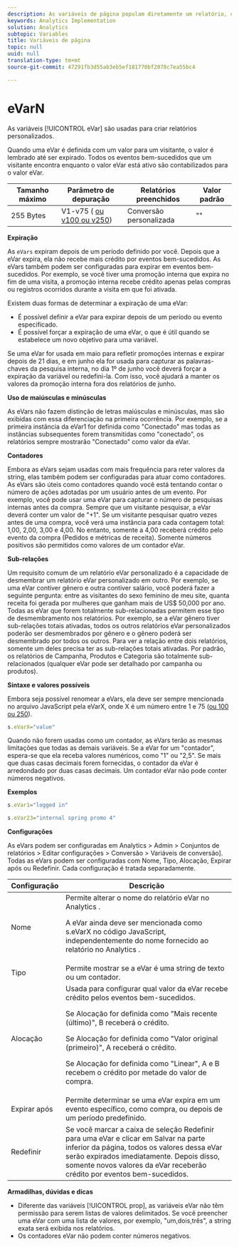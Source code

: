 ```yaml
---
description: As variáveis de página populam diretamente um relatório, como pageName, Propriedades de lista, Variáveis de lista, entre outros.
keywords: Analytics Implementation
solution: Analytics
subtopic: Variables
title: Variáveis de página
topic: null
uuid: null
translation-type: tm+mt
source-git-commit: 47291fb3d55ab3eb5ef181770bf2078c7ea55bc4

---
```



# eVarN

As variáveis [!UICONTROL eVar] são usadas para criar relatórios personalizados.


<!-- 

eVarN.xml

 -->

Quando uma eVar é definida com um valor para um visitante, o valor é lembrado até ser expirado. Todos os eventos bem-sucedidos que um visitante encontra enquanto o valor eVar está ativo são contabilizados para o valor eVar.

| Tamanho máximo | Parâmetro de depuração | Relatórios preenchidos | Valor padrão |
|---|---|---|---|
| 255 Bytes | V1-v75 ( [ou v100 ou v250](/help/implement/js-implementation/page-variables/page-variables.md)) | Conversão personalizada | "" |

**Expiração**

As `eVars` expiram depois de um período definido por você. Depois que a eVar expira, ela não recebe mais crédito por eventos bem-sucedidos. As eVars também podem ser configuradas para expirar em eventos bem-sucedidos. Por exemplo, se você tiver uma promoção interna que expira no fim de uma visita, a promoção interna recebe crédito apenas pelas compras ou registros ocorridos durante a visita em que foi ativada.

Existem duas formas de determinar a expiração de uma eVar:

* É possível definir a eVar para expirar depois de um período ou evento especificado.
* É possível forçar a expiração de uma eVar, o que é útil quando se estabelece um novo objetivo para uma variável.

Se uma eVar for usada em maio para refletir promoções internas e expirar depois de 21 dias, e em junho ela for usada para capturar as palavras-chaves da pesquisa interna, no dia 1º de junho você deverá forçar a expiração da variável ou redefini-la. Com isso, você ajudará a manter os valores da promoção interna fora dos relatórios de junho.

**Uso de maiúsculas e minúsculas**

As eVars não fazem distinção de letras maiúsculas e minúsculas, mas são exibidas com essa diferenciação na primeira ocorrência. Por exemplo, se a primeira instância da eVar1 for definida como "Conectado" mas todas as instâncias subsequentes forem transmitidas como "conectado", os relatórios sempre mostrarão "Conectado" como valor da eVar.

**Contadores**

Embora as eVars sejam usadas com mais frequência para reter valores da string, elas também podem ser configuradas para atuar como contadores. As eVars são úteis como contadores quando você está tentando contar o número de ações adotadas por um usuário antes de um evento. Por exemplo, você pode usar uma eVar para capturar o número de pesquisas internas antes da compra. Sempre que um visitante pesquisar, a eVar deverá conter um valor de "+1". Se um visitante pesquisar quatro vezes antes de uma compra, você verá uma instância para cada contagem total: 1,00, 2,00, 3,00 e 4,00. No entanto, somente a 4,00 receberá crédito pelo evento da compra (Pedidos e métricas de receita).  Somente números positivos são permitidos como valores de um contador eVar.

**Sub-relações**

Um requisito comum de um relatório eVar personalizado é a capacidade de desmembrar um relatório eVar personalizado em outro. Por exemplo, se uma eVar contiver gênero e outra contiver salário, você poderá fazer a seguinte pergunta: entre as visitantes do sexo feminino de meu site, quanta receita foi gerada por mulheres que ganham mais de US$ 50,000 por ano. Todas as eVar que forem totalmente sub-relacionadas permitem esse tipo de desmembramento nos relatórios. Por exemplo, se a eVar gênero tiver sub-relações totais ativadas, todos os outros relatórios eVar personalizados poderão ser desmembrados por gênero e o gênero poderá ser desmembrado por todos os outros. Para ver a relação entre dois relatórios, somente um deles precisa ter as sub-relações totais ativadas. Por padrão, os relatórios de Campanha, Produtos e Categoria são totalmente sub-relacionados (qualquer eVar pode ser detalhado por campanha ou produtos).

**Sintaxe e valores possíveis**

Embora seja possível renomear a eVars, ela deve ser sempre mencionada no arquivo JavaScript pela eVarX, onde X é um número entre 1 e 75 ([ou 100 ou 250](/help/implement/js-implementation/page-variables/page-variables.md)).

```js
s.eVarX="value"
```

Quando não forem usadas como um contador, as eVars terão as mesmas limitações que todas as demais variáveis. Se a eVar for um "contador", espera-se que ela receba valores numéricos, como "1" ou "2,5". Se mais que duas casas decimais forem fornecidas, o contador da eVar é arredondado por duas casas decimais. Um contador eVar não pode conter números negativos.

**Exemplos**

```js
s.eVar1="logged in"
```

```js
s.eVar23="internal spring promo 4"
```

**Configurações**

As eVars podem ser configuradas em Analytics &gt; Admin &gt; Conjuntos de relatórios &gt; Editar configurações &gt; Conversão &gt; Variáveis de conversão]. Todas as eVars podem ser configuradas com Nome, Tipo, Alocação, Expirar após ou Redefinir. Cada configuração é tratada separadamente.

<table id="table_5C524B71520849FA8A9A6B79A3EE77C9"> 
 <thead> 
  <tr> 
   <th class="entry"> Configuração </th> 
   <th class="entry"> Descrição </th> 
  </tr> 
 </thead>
 <tbody> 
  <tr> 
   <td> Nome </td> 
   <td> Permite alterar o nome do relatório eVar no <span class="keyword">Analytics </span>. <p>A eVar ainda deve ser mencionada como s.eVarX no código JavaScript, independentemente do nome fornecido ao relatório no <span class="keyword">Analytics </span>. </p> </td> 
  </tr> 
  <tr> 
   <td> Tipo </td> 
   <td> Permite mostrar se a eVar é uma string de texto ou um contador. </td> 
  </tr> 
  <tr> 
   <td> Alocação </td> 
   <td> Usada para configurar qual valor da eVar recebe crédito pelos eventos bem-sucedidos. <p>Se Alocação for definida como "Mais recente (último)", B receberá o crédito. </p> <p>Se Alocação for definida como "Valor original (primeiro)", A receberá o crédito. </p> <p>Se Alocação for definida como "Linear", A e B recebem o crédito por metade do valor de compra. </p> </td> 
  </tr> 
  <tr> 
   <td> Expirar após </td> 
   <td> Permite determinar se uma eVar expira em um evento específico, como compra, ou depois de um período predefinido. </td> 
  </tr> 
  <tr> 
   <td> Redefinir </td> 
   <td> Se você marcar a caixa de seleção <span class="wintitle">Redefinir</span> para uma eVar e clicar em <span class="wintitle">Salvar</span> na parte inferior da página, todos os valores dessa eVar serão expirados imediatamente. Depois disso, somente novos valores da eVar receberão crédito por eventos bem-sucedidos. </td> 
  </tr> 
 </tbody> 
</table>

**Armadilhas, dúvidas e dicas**

* Diferente das variáveis [!UICONTROL prop], as variáveis eVar não têm permissão para serem listas de valores delimitados. Se você preencher uma eVar com uma lista de valores, por exemplo, "um,dois,três", a string exata será exibida nos relatórios.
* Os contadores eVar não podem conter números negativos.
